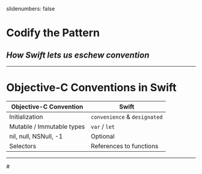slidenumbers: false

# **Codify the Pattern**

## *How Swift lets us eschew convention*

---

# Objective-C Conventions in Swift

**Objective-C Convention** | **Swift**
---------------------------|------------------------------------
Initialization             | `convenience` & `designated`
Mutable / Immutable types  | `var` / `let`
nil, null, NSNull, -1      | Optional
Selectors                  | References to functions

---

# 